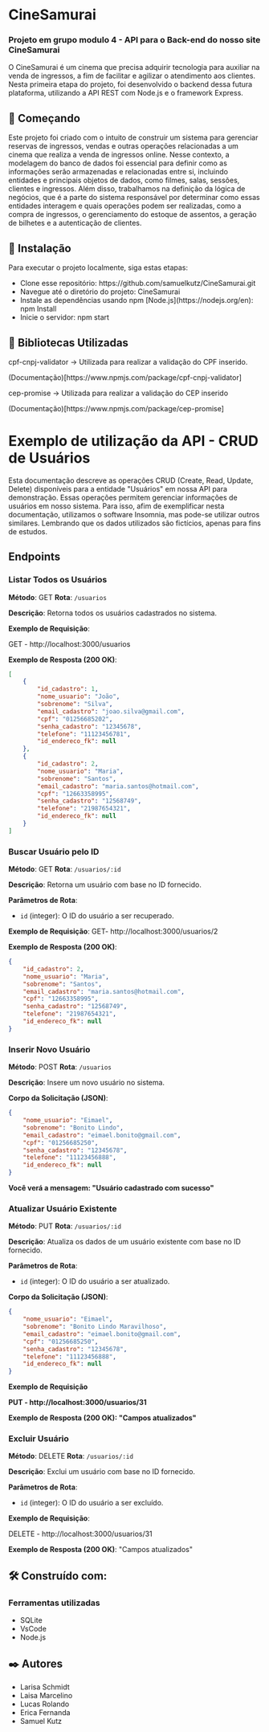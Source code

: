 <h1>CineSamurai</h1>

<h3>Projeto em grupo modulo 4 - API para o Back-end do nosso site CineSamurai</h3> 

<p>O CineSamurai é um cinema que precisa adquirir tecnologia para auxiliar na venda de ingressos, a fim de facilitar e agilizar o atendimento aos clientes. Nesta primeira etapa do projeto, foi desenvolvido o backend dessa futura plataforma, utilizando a API REST com Node.js e o framework Express. </p>


<h2>🚀 Começando</h2>

<p>Este projeto foi criado com o intuito de construir um sistema para gerenciar reservas de ingressos, vendas e outras operações relacionadas a um cinema que realiza a venda de ingressos online. Nesse contexto, a modelagem do banco de dados foi essencial para definir como as informações serão armazenadas e relacionadas entre si, incluindo entidades e principais objetos de dados, como filmes, salas, sessões, clientes e ingressos. Além disso, trabalhamos na definição da lógica de negócios, que é a parte do sistema responsável por determinar como essas entidades interagem e quais operações podem ser realizadas, como a compra de ingressos, o gerenciamento do estoque de assentos, a geração de bilhetes e a autenticação de clientes.</p>


<h2>🔧 Instalação </h2>
<p>Para executar o projeto localmente, siga estas etapas:</p>
<ul>
<li>Clone esse repositório: https://github.com/samuelkutz/CineSamurai.git </li>
<li>Navegue até o diretório do projeto: CineSamurai </li>
<li>Instale as dependências usando npm [Node.js](https://nodejs.org/en): npm Install</li>
<li>Inicie o servidor:  npm start </li>
</ul>

<h2>🔧 Bibliotecas Utilizadas </h2>
<p>cpf-cnpj-validator -> Utilizada para realizar a validação do CPF inserido. </p>
(Documentação)[https://www.npmjs.com/package/cpf-cnpj-validator]
<p>cep-promise -> Utilizada para realizar a validação do CEP inserido</p>
(Documentação)[https://www.npmjs.com/package/cep-promise]

# Exemplo de utilização da API - CRUD de Usuários

Esta documentação descreve as operações CRUD (Create, Read, Update, Delete) disponíveis para a entidade "Usuários" em nossa API para demonstração. Essas operações permitem gerenciar informações de usuários em nosso sistema.
Para isso, afim de exemplificar nesta documentação, utilizamos o software Insomnia, mas pode-se utilizar outros similares. Lembrando que os dados utilizados são fictícios, apenas para fins de estudos.

## Endpoints

### Listar Todos os Usuários

**Método**: GET
**Rota**: `/usuarios`

**Descrição**: Retorna todos os usuários cadastrados no sistema.

**Exemplo de Requisição**:

GET - http://localhost:3000/usuarios


**Exemplo de Resposta (200 OK)**:

```json
[
    {
		"id_cadastro": 1,
		"nome_usuario": "João",
		"sobrenome": "Silva",
		"email_cadastro": "joao.silva@gmail.com",
		"cpf": "01256685202",
		"senha_cadastro": "12345678",
		"telefone": "11123456781",
		"id_endereco_fk": null
	},
	{
		"id_cadastro": 2,
		"nome_usuario": "Maria",
		"sobrenome": "Santos",
		"email_cadastro": "maria.santos@hotmail.com",
		"cpf": "12663358995",
		"senha_cadastro": "12568749",
		"telefone": "21987654321",
		"id_endereco_fk": null
	}
]
```

### Buscar Usuário pelo ID

**Método**: GET
**Rota**: `/usuarios/:id`

**Descrição**: Retorna um usuário com base no ID fornecido.

**Parâmetros de Rota**:
- `id` (integer): O ID do usuário a ser recuperado.

**Exemplo de Requisição**:
GET- http://localhost:3000/usuarios/2

**Exemplo de Resposta (200 OK)**:

```json
{
	"id_cadastro": 2,
	"nome_usuario": "Maria",
	"sobrenome": "Santos",
	"email_cadastro": "maria.santos@hotmail.com",
	"cpf": "12663358995",
	"senha_cadastro": "12568749",
	"telefone": "21987654321",
	"id_endereco_fk": null
}
```



### Inserir Novo Usuário

**Método**: POST
**Rota**: `/usuarios`

**Descrição**: Insere um novo usuário no sistema.

**Corpo da Solicitação (JSON)**:

```json
{	
	"nome_usuario": "Eimael",
	"sobrenome": "Bonito Lindo",
	"email_cadastro": "eimael.bonito@gmail.com",
	"cpf": "01256685250",
	"senha_cadastro": "12345678",
	"telefone": "11123456888",
	"id_endereco_fk": null
}
```

**Você verá a mensagem: "Usuário cadastrado com sucesso"**

### Atualizar Usuário Existente

**Método**: PUT
**Rota**: `/usuarios/:id`

**Descrição**: Atualiza os dados de um usuário existente com base no ID fornecido.

**Parâmetros de Rota**:
- `id` (integer): O ID do usuário a ser atualizado.

**Corpo da Solicitação (JSON)**:

```json
{	
	"nome_usuario": "Eimael",
	"sobrenome": "Bonito Lindo Maravilhoso",
	"email_cadastro": "eimael.bonito@gmail.com",
	"cpf": "01256685250",
	"senha_cadastro": "12345678",
	"telefone": "11123456888",
	"id_endereco_fk": null
}
```

**Exemplo de Requisição**

**PUT - http://localhost:3000/usuarios/31**

**Exemplo de Resposta (200 OK): "Campos atualizados"**

### Excluir Usuário

**Método**: DELETE
**Rota**: `/usuarios/:id`

**Descrição**: Exclui um usuário com base no ID fornecido.

**Parâmetros de Rota**:
- `id` (integer): O ID do usuário a ser excluído.

**Exemplo de Requisição**:

DELETE - http://localhost:3000/usuarios/31

**Exemplo de Resposta (200 OK)**:
"Campos atualizados"






<h2>🛠️ Construído com:</h2>
<h3>Ferramentas utilizadas</h3>
<ul>
<li>SQLite</li>
<li>VsCode</li>
<li>Node.js</li>
</ul>

<h2>✒️ Autores</h2>
<ul>
<li>Larisa Schmidt </li>
<li>Laisa Marcelino</li>
<li>Lucas Rolando </li>
<li>Erica Fernanda</li>
<li>Samuel Kutz</li>
</ul>


